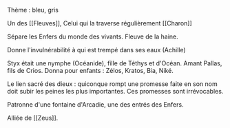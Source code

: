  Thème : bleu, gris

Un des [[Fleuves]], Celui qui la traverse régulièrement [[Charon]]

Sépare les Enfers du monde des vivants. Fleuve de la haine.

Donne l'invulnérabilité à qui est trempé dans ses eaux (Achille)

Styx était une nymphe (Océanide), fille de Téthys et d'Océan. 
Amant Pallas, fils de Crios. 
Donna pour enfants : Zélos, Kratos, Bia, Niké.

Le lien sacré des dieux : quiconque rompt une promesse faite en son nom doit subir les peines les plus importantes. Ces promesses sont irrévocables.

Patronne d'une fontaine d'Arcadie, une des entrés des Enfers. 

Alliée de [[Zeus]].